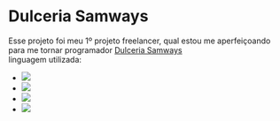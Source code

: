 <h1>Dulceria Samways</h1>



Esse projeto foi meu 1º projeto freelancer, qual estou me aperfeiçoando para me tornar programador
<a href="">Dulceria Samways<a/>
<br>
linguagem utilizada:
<br>

- <img src="https://img.shields.io/badge/HTML-239120?style=for-the-badge&logo=html5&logoColor=white"/>
- <img src="https://img.shields.io/badge/CSS3-1572B6?style=for-the-badge&logo=css3&logoColor=white"/>
-  <img src="https://img.shields.io/badge/JavaScript-F7DF1E?style=for-the-badge&logo=javascript&logoColor=black"/>
- <img src="https://img.shields.io/badge/Netlify-00C7B7?style=for-the-badge&logo=netlify&logoColor=white"/>
